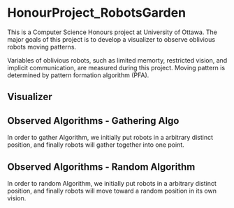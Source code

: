 # HonourProject_RobotsGarden

This is a Computer Science Honours project at University of Ottawa.
The major goals of this project is to develop a visualizer to observe oblivious robots moving patterns. 


Variables of oblivious robots, such as limited memorty, restricted vision, and implicit communication, are measured during this project.
Moving pattern is determined by pattern formation algorithm (PFA).


## Visualizer

## Observed Algorithms - Gathering Algo
In order to gather Algorithm, we initially put robots in a arbitrary distinct position, and finally robots will gather together into one point.

## Observed Algorithms - Random Algorithm
In order to random Algorithm, we initially put robots in a arbitrary distinct position, and finally robots will move toward a random position in its own vision.


